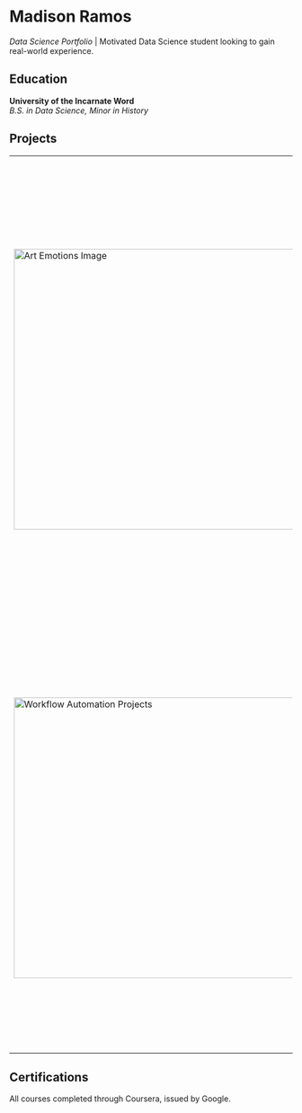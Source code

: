 # Madison Ramos
*Data Science Portfolio* | Motivated Data Science student looking to gain real-world experience. 

## Education
**University of the Incarnate Word**  
*B.S. in Data Science, Minor in History*  

## Projects

<table>
  <tr>
    <td>
      <img src="" alt="Art Emotions Image" width="500">
    </td>
    <td>
      <h3> <a  href = "https://github.com/natalie-ava/ArtEmotions">Art Emotions</a></h3>
      <p>ArtEmotions aims to predict emotional responses to artworks by analyzing features such as art period, creation year, medium, and subject focus. Building upon the <a href="https://saifmohammad.com/WebPages/wikiartemotions.html">WikiArt Emotions dataset</a>, which comprises 4,105 artworks annotated for emotions evoked in observers, this project refines the data and develops a predictive model to classify viewer reactions as positive, negative, or mixed.
</tr>
  <tr>
  <td>
    <img src="" alt="Workflow Automation Projects" width="500">
  </td>
  <td>
    <h3><a href="https://github.com/natalie-ava/workflow_automation/tree/main"> Workflow Automation with Python (DATA 2399)</a></h3>
    <p>
      A collection of projects developed for a university course on workflow automation. Topics include web scraping, email automation, Excel scripting, GUI interaction, and OCR-based translation. These projects demonstrate experience using Python to automate real-world tasks in creative ways.
    </p>
  </td>
</tr>
</table>

## Certifications

All courses completed through Coursera, issued by Google.
